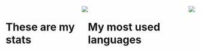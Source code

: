 <!---### Hi there 👋 -->
<div style="display: flex; flex-direction: row; justify-content: center;">
  <h1>These are my stats</h1>
  
  <img align="center" src="https://github-readme-stats.vercel.app/api?username=Giock24&show_icons=true&theme=tokyonight" />
  
  <h1>My most used languages</h1>

  <img  align="center" src="https://github-readme-stats.vercel.app/api/top-langs/?username=Giock24&theme=tokyonight&layout=donut-vertical"/>
</div>
<!--
![Giock24's GitHub stats](https://github-readme-stats.vercel.app/api?username=Giock24&show_icons=true&theme=tokyonight)
-->
<!--
[![Top Langs](https://github-readme-stats.vercel.app/api/top-langs/?username=Giock24&theme=tokyonight&layout=donut-vertical)](https://github.com/Giock24/github-readme-stats)
-->
<!--
**Giock24/Giock24** is a ✨ _special_ ✨ repository because its `README.md` (this file) appears on your GitHub profile.

Here are some ideas to get you started:

- 🔭 I’m currently working on ...
- 🌱 I’m currently learning ...
- 👯 I’m looking to collaborate on ...
- 🤔 I’m looking for help with ...
- 💬 Ask me about ...
- 📫 How to reach me: ...
- 😄 Pronouns: ...
- ⚡ Fun fact: ...
-->
